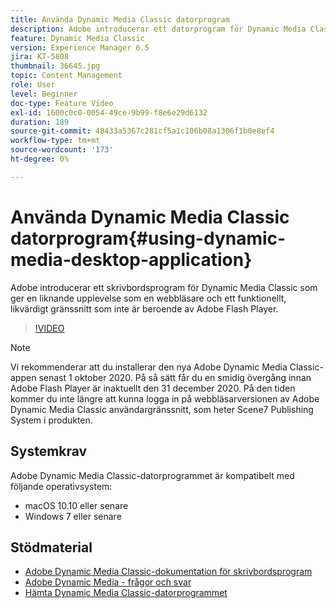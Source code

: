 ```yaml
---
title: Använda Dynamic Media Classic datorprogram
description: Adobe introducerar ett datorprogram för Dynamic Media Classic-användare som inte längre använder Adobe Flash-teknik i webbläsaren.
feature: Dynamic Media Classic
version: Experience Manager 6.5
jira: KT-5808
thumbnail: 36645.jpg
topic: Content Management
role: User
level: Beginner
doc-type: Feature Video
exl-id: 1600c0c0-0054-49ce-9b99-f8e6e29d6132
duration: 189
source-git-commit: 48433a5367c281cf5a1c106b08a1306f1b0e8ef4
workflow-type: tm+mt
source-wordcount: '173'
ht-degree: 0%

---
```


# Använda Dynamic Media Classic datorprogram{#using-dynamic-media-desktop-application}

Adobe introducerar ett skrivbordsprogram för Dynamic Media Classic som ger en liknande upplevelse som en webbläsare och ett funktionellt, likvärdigt gränssnitt som inte är beroende av Adobe Flash Player.

>[!VIDEO](https://video.tv.adobe.com/v/36645?quality=12&learn=on)

>[!NOTE]
>
> Vi rekommenderar att du installerar den nya Adobe Dynamic Media Classic-appen senast 1 oktober 2020. På så sätt får du en smidig övergång innan Adobe Flash Player är inaktuellt den 31 december 2020. På den tiden kommer du inte längre att kunna logga in på webbläsarversionen av Adobe Dynamic Media Classic användargränssnitt, som heter Scene7 Publishing System i produkten.

## Systemkrav

Adobe Dynamic Media Classic-datorprogrammet är kompatibelt med följande operativsystem:

* macOS 10.10 eller senare
* Windows 7 eller senare

## Stödmaterial

* [Adobe Dynamic Media Classic-dokumentation för skrivbordsprogram](https://experienceleague.adobe.com/docs/dynamic-media-classic/using/intro/dynamic-media-classic-desktop-app.html?lang=sv-SE)
* [Adobe Dynamic Media - frågor och svar](https://experienceleague.adobe.com/docs/dynamic-media-classic/using/new-ui-2020.html?lang=sv-SE)
* [Hämta Dynamic Media Classic-datorprogrammet](https://experienceleague.adobe.com/docs/dynamic-media-classic/using/new-ui-2020.html?lang=sv-SE)
